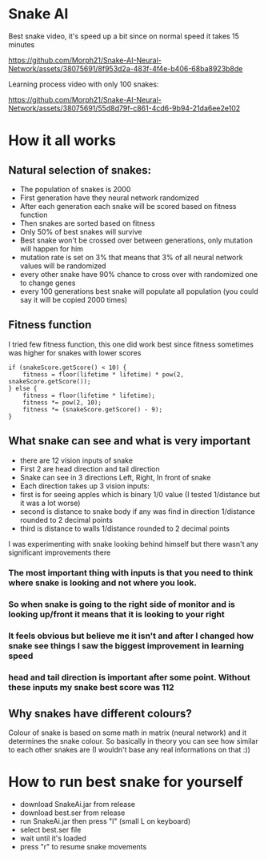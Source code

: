 # Snake AI

Best snake video, it's speed up a bit since on normal speed it takes 15 minutes

https://github.com/Morph21/Snake-AI-Neural-Network/assets/38075691/8f953d2a-483f-4f4e-b406-68ba8923b8de


Learning process video with only 100 snakes:

https://github.com/Morph21/Snake-AI-Neural-Network/assets/38075691/55d8d79f-c861-4cd6-9b94-21da6ee2e102


# How it all works

## Natural selection of snakes:
* The population of snakes is 2000
* First generation have they neural network randomized
* After each generation each snake will be scored based on fitness function
* Then snakes are sorted based on fitness
* Only 50% of best snakes will survive
* Best snake won't be crossed over between generations, only mutation will happen for him
* mutation rate is set on 3% that means that 3% of all neural network values will be randomized
* every other snake have 90% chance to cross over with randomized one to change genes
* every 100 generations best snake will populate all population (you could say it will be copied 2000 times)

## Fitness function
I tried few fitness function, this one did work best since fitness sometimes was higher for snakes with lower scores

```
if (snakeScore.getScore() < 10) {
    fitness = floor(lifetime * lifetime) * pow(2, snakeScore.getScore());
} else {
    fitness = floor(lifetime * lifetime);
    fitness *= pow(2, 10);
    fitness *= (snakeScore.getScore() - 9);
}
```

## What snake can see and what is very important

* there are 12 vision inputs of snake
* First 2 are head direction and tail direction
* Snake can see in 3 directions Left, Right, In front of snake
* Each direction takes up 3 vision inputs:
* first is for seeing apples which is binary 1/0 value (I tested 1/distance but it was a lot worse)
* second is distance to snake body if any was find in direction 1/distance rounded to 2 decimal points
* third is distance to walls 1/distance rounded to 2 decimal points

I was experimenting with snake looking behind himself but there wasn't any significant improvements there

### The most important thing with inputs is that you need to think where snake is looking and not where you look. 
### So when snake is going to the right side of monitor and is looking up/front it means that it is looking to your right
### It feels obvious but believe me it isn't and after I changed how snake see things I saw the biggest improvement in learning speed
### head and tail direction is important after some point. Without these inputs my snake best score was 112

## Why snakes have different colours?
Colour of snake is based on some math in matrix (neural network) and it determines the snake colour. So basically in theory you can see how similar to each other snakes are (I wouldn't base any real informations on that :))

# How to run best snake for yourself

* download SnakeAi.jar from release
* download best.ser from release
* run SnakeAi.jar then press "l" (small L on keyboard)
* select best.ser file
* wait until it's loaded
* press "r" to resume snake movements